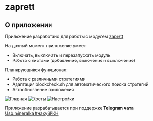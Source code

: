 # zaprett
## О приложении
Приложение разработано для работы с модулем [zaprett](https://github.com/egor-white/zaprett)

На данный момент приложение умеет:
* Включать, выключать и перезапускать модуль
* Работа с листами (добавление, включение и выключение)

Планирующийся функционал:
* Работа с различными стратегиями
* Адаптация blockcheck.sh для автоматического поиска стратегий
* Автообновление приложения

![Главная](https://i.imgur.com/y1QHqsp.png) ![Хосты](https://i.imgur.com/4zhoe08.png) ![Настройки](https://i.imgur.com/jC99jgm.png)

Приложение разрабатывается при поддержке **Telegram чата** [Usb.mineralka #нахуйРКН](https://t.me/mineral_usb)
